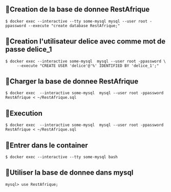 ## 🔎Creation de la base de donnee RestAfrique
```
$ docker exec --interactive --tty some-mysql mysql --user root -ppassword --execute "create database RestAfrique;"
```
## 🔎Creation l'utilisateur delice avec comme mot de passe delice_1
```
$ docker exec --interactive some-mysql  mysql --user root -ppassword \
     --execute "CREATE USER 'delice'@'%' IDENTIFIED BY 'delice_1';"
```     
## 🔎Charger la base de donnee RestAfrique
```
$ docker exec  --interactive some-mysql  mysql --user root -ppassword RestAfrique < ~/RestAfrique.sql
```
## 🔎Execution
```
$ docker exec  --interactive some-mysql  mysql --user root -ppassword RestAfrique < ~/RestAfrique.sql
```
## 🔎Entrer dans le container
```
$ docker exec --interactive --tty some-mysql bash
```
## 🔎Utiliser la base de donnee dans mysql
```
mysql> use RestAfrique;
```
